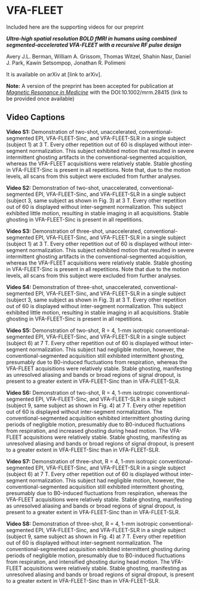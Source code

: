 # VFA-FLEET
Included here are the supporting videos for our preprint

***Ultra-high spatial resolution BOLD fMRI in humans using combined segmented-accelerated VFA-FLEET with a recursive RF pulse design***

Avery J.L. Berman, William A. Grissom, Thomas Witzel, Shahin Nasr, Daniel J. Park, Kawin Setsompop, Jonathan R. Polimeni


It is available on arXiv at [link to arXiv].

**Note:** A version of the preprint has been accepted for publication at [*Magnetic Resonance in Medicine*](https://onlinelibrary.wiley.com/journal/15222594) with the DOI:10.1002/mrm.28415 (link to be provided once available)

## Video Captions

**Video S1:** Demonstration of two-shot, unaccelerated, conventional-segmented EPI, VFA-FLEET-Sinc, and VFA-FLEET-SLR in a single subject (subject 1) at 3 T. Every other repetition out of 60 is displayed without inter-segment normalization. This subject exhibited motion that resulted in severe intermittent ghosting artifacts in the conventional-segmented acquisition, whereas the VFA-FLEET acquisitions were relatively stable. Stable ghosting in VFA-FLEET-Sinc is present in all repetitions. Note that, due to the motion levels, all scans from this subject were excluded from further analyses.

**Video S2:** Demonstration of two-shot, unaccelerated, conventional-segmented EPI, VFA-FLEET-Sinc, and VFA-FLEET-SLR in a single subject (subject 3, same subject as shown in Fig. 3) at 3 T. Every other repetition out of 60 is displayed without inter-segment normalization. This subject exhibited little motion, resulting in stable imaging in all acquisitions. Stable ghosting in VFA-FLEET-Sinc is present in all repetitions.

**Video S3:** Demonstration of three-shot, unaccelerated, conventional-segmented EPI, VFA-FLEET-Sinc, and VFA-FLEET-SLR in a single subject (subject 1) at 3 T. Every other repetition out of 60 is displayed without inter-segment normalization. This subject exhibited motion that resulted in severe intermittent ghosting artifacts in the conventional-segmented acquisition, whereas the VFA-FLEET acquisitions were relatively stable. Stable ghosting in VFA-FLEET-Sinc is present in all repetitions. Note that due to the motion levels, all scans from this subject were excluded from further analyses.

**Video S4:** Demonstration of three-shot, unaccelerated, conventional-segmented EPI, VFA-FLEET-Sinc, and VFA-FLEET-SLR in a single subject (subject 3, same subject as shown in Fig. 3) at 3 T. Every other repetition out of 60 is displayed without inter-segment normalization. This subject exhibited little motion, resulting in stable imaging in all acquisitions. Stable ghosting in VFA-FLEET-Sinc is present in all repetitions.

**Video S5:** Demonstration of two-shot, R = 4, 1-mm isotropic conventional-segmented EPI, VFA-FLEET-Sinc, and VFA-FLEET-SLR in a single subject (subject 6) at 7 T. Every other repetition out of 60 is displayed without inter-segment normalization. This subject had negligible motion, however, the conventional-segmented acquisition still exhibited intermittent ghosting, presumably due to B0-induced fluctuations from respiration, whereas the VFA-FLEET acquisitions were relatively stable. Stable ghosting, manifesting as unresolved aliasing and bands or broad regions of signal dropout, is present to a greater extent in VFA-FLEET-Sinc than in VFA-FLEET-SLR.

**Video S6:** Demonstration of two-shot, R = 4, 1-mm isotropic conventional-segmented EPI, VFA-FLEET-Sinc, and VFA-FLEET-SLR in a single subject (subject 9, same subject as shown in Fig. 4) at 7 T. Every other repetition out of 60 is displayed without inter-segment normalization. The conventional-segmented acquisition exhibited intermittent ghosting during periods of negligible motion, presumably due to B0-induced fluctuations from respiration, and increased ghosting during head motion. The VFA-FLEET acquisitions were relatively stable. Stable ghosting, manifesting as unresolved aliasing and bands or broad regions of signal dropout, is present to a greater extent in VFA-FLEET-Sinc than in VFA-FLEET-SLR.

**Video S7:** Demonstration of three-shot, R = 4, 1-mm isotropic conventional-segmented EPI, VFA-FLEET-Sinc, and VFA-FLEET-SLR in a single subject (subject 6) at 7 T. Every other repetition out of 60 is displayed without inter-segment normalization. This subject had negligible motion, however, the conventional-segmented acquisition still exhibited intermittent ghosting, presumably due to B0-induced fluctuations from respiration, whereas the VFA-FLEET acquisitions were relatively stable. Stable ghosting, manifesting as unresolved aliasing and bands or broad regions of signal dropout, is present to a greater extent in VFA-FLEET-Sinc than in VFA-FLEET-SLR.

**Video S8:** Demonstration of three-shot, R = 4, 1-mm isotropic conventional-segmented EPI, VFA-FLEET-Sinc, and VFA-FLEET-SLR in a single subject (subject 9, same subject as shown in Fig. 4) at 7 T. Every other repetition out of 60 is displayed without inter-segment normalization. The conventional-segmented acquisition exhibited intermittent ghosting during periods of negligible motion, presumably due to B0-induced fluctuations from respiration, and intensified ghosting during head motion. The VFA-FLEET acquisitions were relatively stable. Stable ghosting, manifesting as unresolved aliasing and bands or broad regions of signal dropout, is present to a greater extent in VFA-FLEET-Sinc than in VFA-FLEET-SLR.
